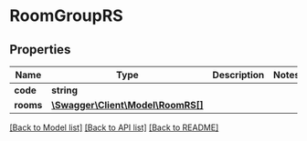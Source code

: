 # RoomGroupRS

## Properties
Name | Type | Description | Notes
------------ | ------------- | ------------- | -------------
**code** | **string** |  | 
**rooms** | [**\Swagger\Client\Model\RoomRS[]**](RoomRS.md) |  | 

[[Back to Model list]](../README.md#documentation-for-models) [[Back to API list]](../README.md#documentation-for-api-endpoints) [[Back to README]](../README.md)


